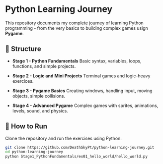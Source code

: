 # Python Learning Journey

This repository documents my complete journey of learning Python programming - from the very basics to building complex games usign **Pygame**.

## 📂 Structure
- **Stage 1 - Python Fundamentals**
    Basic syntax, variables, loops, functions, and simple projects.

- **Stage 2 - Logic and Mini Projects**
    Terminal games and logic-heavy exercices.

- **Stage 3 - Pygame Basics**
    Creating windows, handling input, moving objects, simple collisions.

- **Stage 4 - Advanced Pygame**
    Complex games with sprites, animations, levels, sound, and physics.

## 🚀 How to Run
Clone the repository and run the exercises using Python:
```bash
git clone https://github.com/DeathSkyPt/python-learning-journey.git
cd python-learning-journey
python Stage1_PythonFundamentals/ex01_hello_world/hello_world.py
```